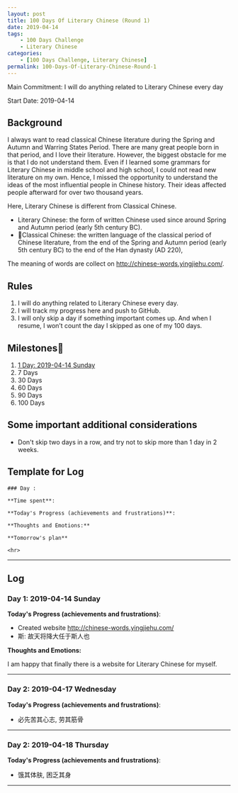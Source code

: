 ```yaml
---
layout: post
title: 100 Days Of Literary Chinese (Round 1)
date: 2019-04-14
tags:
	- 100 Days Challenge
	- Literary Chinese
categories:
	- [100 Days Challenge, Literary Chinese]
permalink: 100-Days-Of-Literary-Chinese-Round-1
---
```

Main Commitment: I will do anything related to Literary Chinese every day

Start Date: 2019-04-14

<!-- more -->

## Background

I always want to read classical Chinese literature during the Spring and Autumn and Warring States Period. There are many great people born in that period, and I love their literature. However, the biggest obstacle for me is that I do not understand them. Even if I learned some grammars for Literary Chinese in middle school and high school, I could not read new literature on my own. Hence, I missed the opportunity to understand the ideas of the most influential people in Chinese history. Their ideas affected people afterward for over two thousand years.

Here, Literary Chinese is different from Classical Chinese.

* Literary Chinese: the form of written Chinese used since around Spring and Autumn period (early 5th century BC).
* Classical Chinese: the written language of the classical period of Chinese literature, from the end of the Spring and Autumn period (early 5th century BC) to the end of the Han dynasty (AD 220),

The meaning of words are collect on <http://chinese-words.yingjiehu.com/>.

## Rules

1. I will do anything related to Literary Chinese every day.
4. I will track my progress here and push to GitHub.
5. I will only skip a day if something important comes up. And when I resume, I won’t count the day I skipped as one of my 100 days.

## Milestones

1. [1 Day: 2019-04-14 Sunday](#Day-1-2019-04-14-Sunday)
2. 7 Days
3. 30 Days
4. 60 Days
5. 90 Days
6. 100 Days

## Some important additional considerations

* Don't skip two days in a row, and try not to skip more than 1 day in 2 weeks.

## Template for Log

```
### Day :

**Time spent**:

**Today's Progress (achievements and frustrations)**:

**Thoughts and Emotions:**

**Tomorrow's plan**

<hr>
```


<hr>

## Log
### Day 1: 2019-04-14 Sunday

**Today's Progress (achievements and frustrations)**:

* Created website <http://chinese-words.yingjiehu.com/>
* 斯: 故天将降大任于斯人也

**Thoughts and Emotions:**

I am happy that finally there is a website for Literary Chinese for myself.

<hr>

### Day 2: 2019-04-17 Wednesday

**Today's Progress (achievements and frustrations)**:

* 必先苦其心志, 劳其筋骨

<hr>

### Day 2: 2019-04-18 Thursday

**Today's Progress (achievements and frustrations)**:

* 饿其体肤, 困乏其身

<hr>
